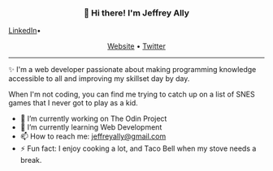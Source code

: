 
<h3 align="center">👋 Hi there! I'm Jeffrey Ally</h3>
<p align="center">
  
  <a href="www.linkedin.com/in/jeffrey-ally" >LinkedIn</a>•
  
</p>

<p align="center">
  <a href="https://www.giftegwuenu.dev">Website</a> •
  <a href="https://twitter.com/lauragift_">Twitter</a>
</p>

---
✨ I'm a web developer passionate about making programming knowledge accessible to all and improving my skillset day by day.

When I'm not coding, you can find me trying to catch up on a list of SNES games that I never got to play as a kid. 


   
- 🔭 I’m currently working on The Odin Project
- 🌱 I’m currently learning Web Development
- 📫 How to reach me: jeffreyally@gmail.com
- ⚡ Fun fact: I enjoy cooking a lot, and Taco Bell when my stove needs a break.
<!--
